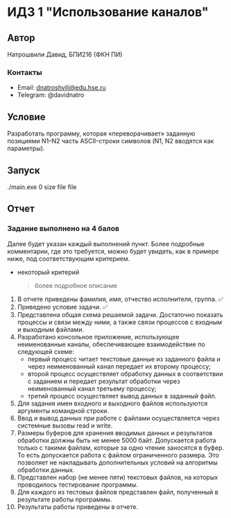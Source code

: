 # ИДЗ 1 "Использование каналов"

## Автор
Натрошвили Давид, БПИ216 (ФКН ПИ)

### Контакты
* Email: dnatroshvili@edu.hse.ru
* Telegram: @davidnatro

## Условие
Разработать программу, которая «переворачивает» заданную позициями N1–N2 
часть ASCII–строки символов (N1, N2 вводятся как параметры).

## Запуск
./main.exe 0 size file file

## Отчет
### Задание выполнено на 4 балов
Далее будет указан каждый выполнений пункт. Более подробные комментарии, где это требуется, можно будет увидеть, как в примере ниже, под соответствующим критерием.
* некоторый критерий
    > более подробное описание


1. В отчете приведены фамилия, имя, отчество исполнителя, группа. :white_check_mark:
2. Приведено условие задачи. :white_check_mark:
3. Представлена общая схема решаемой задачи. Достаточно показать процессы и связи между ними, а также связи процессов с входным и выходным файлами.
4. Разработано консольное приложение, использующее неименованные каналы, обеспечивающее взаимодействие по следующей схеме:
   - первый процесс читает текстовые данные из заданного файла и через неименованный канал передает их второму процессу;
   - второй процесс осуществляет обработку данных в соответствии с заданием и передает результат обработки через неименованный канал третьему процессу;
   - третий процесс осуществляет вывод данных в заданный файл.
5. Для задания имен входного и выходного файлов используются аргументы командной строки.
6. Ввод и вывод данных при работе с файлами осуществляется через системные вызовы read и write.
7. Размеры буферов для хранения вводимых данных и результатов обработки должны быть не менее 5000 байт. Допускается работа только с такими файлам, которые за одно чтение заносятся в буфер. То есть допускается работа с файлом ограниченного размера. Это позволяет не накладывать дополнительных условий на алгоритмы обработки данных.
8. Представлен набор (не менее пяти) текстовых файлов, на которых проводилось тестирование программы.
9. Для каждого из тестовых файлов представлен файл, полученный в результате работы программы.
10. Результаты работы приведены в отчете.